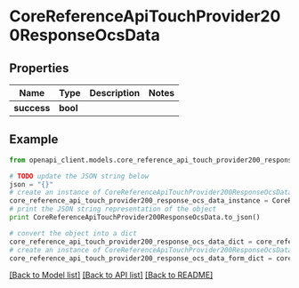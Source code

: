 # CoreReferenceApiTouchProvider200ResponseOcsData


## Properties
Name | Type | Description | Notes
------------ | ------------- | ------------- | -------------
**success** | **bool** |  | 

## Example

```python
from openapi_client.models.core_reference_api_touch_provider200_response_ocs_data import CoreReferenceApiTouchProvider200ResponseOcsData

# TODO update the JSON string below
json = "{}"
# create an instance of CoreReferenceApiTouchProvider200ResponseOcsData from a JSON string
core_reference_api_touch_provider200_response_ocs_data_instance = CoreReferenceApiTouchProvider200ResponseOcsData.from_json(json)
# print the JSON string representation of the object
print CoreReferenceApiTouchProvider200ResponseOcsData.to_json()

# convert the object into a dict
core_reference_api_touch_provider200_response_ocs_data_dict = core_reference_api_touch_provider200_response_ocs_data_instance.to_dict()
# create an instance of CoreReferenceApiTouchProvider200ResponseOcsData from a dict
core_reference_api_touch_provider200_response_ocs_data_form_dict = core_reference_api_touch_provider200_response_ocs_data.from_dict(core_reference_api_touch_provider200_response_ocs_data_dict)
```
[[Back to Model list]](../README.md#documentation-for-models) [[Back to API list]](../README.md#documentation-for-api-endpoints) [[Back to README]](../README.md)


